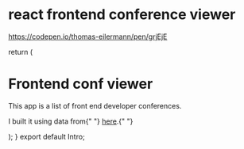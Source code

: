# react frontend conference viewer

https://codepen.io/thomas-eilermann/pen/grjEjE



 return (
    <div className="Intro">
      <div className="titleBox">
        <h1>Frontend conf viewer</h1>
      </div>
      <p>This app is a list of front end developer conferences. </p>
      <p>
        I built it using data from{" "}
        <a href="https://conferences.css-tricks.com/">here</a>.{" "}
      </p>
    </div>
  );
}
export default Intro;